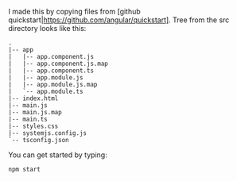 I made this by copying files from [github quickstart|https://github.com/angular/quickstart].  Tree from the src directory looks like this:
```
.
|-- app
|   |-- app.component.js
|   |-- app.component.js.map
|   |-- app.component.ts
|   |-- app.module.js
|   |-- app.module.js.map
|   `-- app.module.ts
|-- index.html
|-- main.js
|-- main.js.map
|-- main.ts
|-- styles.css
|-- systemjs.config.js
`-- tsconfig.json
```
You can get started by typing:
```
npm start
```
